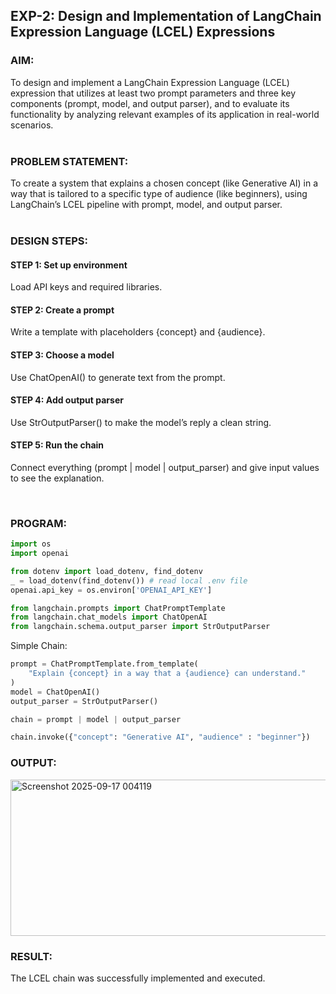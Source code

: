 ## EXP-2: Design and Implementation of LangChain Expression Language (LCEL) Expressions

### AIM:
To design and implement a LangChain Expression Language (LCEL) expression that utilizes at least two prompt parameters and three key components (prompt, model, and output parser), and to evaluate its functionality by analyzing relevant examples of its application in real-world scenarios.
<br><br>
### PROBLEM STATEMENT:
To create a system that explains a chosen concept (like Generative AI) in a way that is tailored to a specific type of audience (like beginners), using LangChain’s LCEL pipeline with prompt, model, and output parser.
<br><br>

### DESIGN STEPS:

#### STEP 1: Set up environment 
Load API keys and required libraries.

#### STEP 2: Create a prompt 
Write a template with placeholders {concept} and {audience}.

#### STEP 3: Choose a model 
Use ChatOpenAI() to generate text from the prompt.
#### STEP 4: Add output parser 
Use StrOutputParser() to make the model’s reply a clean string.
#### STEP 5: Run the chain 
Connect everything (prompt | model | output_parser) and give input values to see the explanation.

<br>

### PROGRAM:

```python
import os
import openai

from dotenv import load_dotenv, find_dotenv
_ = load_dotenv(find_dotenv()) # read local .env file
openai.api_key = os.environ['OPENAI_API_KEY']
```

```python
from langchain.prompts import ChatPromptTemplate
from langchain.chat_models import ChatOpenAI
from langchain.schema.output_parser import StrOutputParser
```
Simple Chain:
```python
prompt = ChatPromptTemplate.from_template(
    "Explain {concept} in a way that a {audience} can understand."
)
model = ChatOpenAI()
output_parser = StrOutputParser()
```

```python
chain = prompt | model | output_parser
```

```python
chain.invoke({"concept": "Generative AI", "audience" : "beginner"})
```



### OUTPUT:
<img width="1000" height="250" alt="Screenshot 2025-09-17 004119" src="https://github.com/user-attachments/assets/b24b91bd-45f5-4feb-be19-222245cffdc8" />


### RESULT:
The LCEL chain was successfully implemented and executed.
